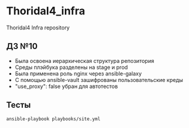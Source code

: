 # Thoridal4_infra
Thoridal4 Infra repository

## ДЗ №10

- Была освоена иерархическая структура репозитория
- Среды плэйбука разделены на stage и prod
- Была применена роль nginx через ansible-galaxy
- С помощью ansible-vault зашифрованы пользовательские креды
- "use_proxy": false убран для автотестов
## Тесты

```
ansible-playbook playbooks/site.yml

```
